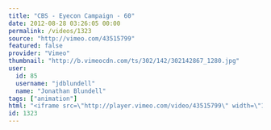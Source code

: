```yaml
---
title: "CBS - Eyecon Campaign - 60"
date: 2012-08-28 03:26:05 00:00
permalink: /videos/1323
source: "http://vimeo.com/43515799"
featured: false
provider: "Vimeo"
thumbnail: "http://b.vimeocdn.com/ts/302/142/302142867_1280.jpg"
user:
  id: 85
  username: "jdblundell"
  name: "Jonathan Blundell"
tags: ["animation"]
html: "<iframe src=\"http://player.vimeo.com/video/43515799\" width=\"1280\" height=\"720\" frameborder=\"0\" webkitAllowFullScreen mozallowfullscreen allowFullScreen></iframe>"
id: 1323
---
```



